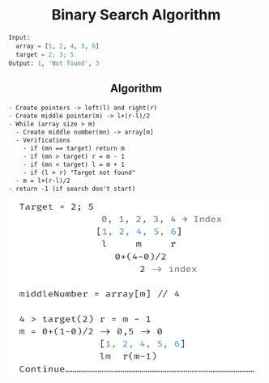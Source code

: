 <h1 align="center">Binary Search Algorithm</h1>

```py
Input:
  array = [1, 2, 4, 5, 6]
  target = 2; 3; 5
Output: 1, 'Not found', 3
```

<h2 align="center">Algorithm</h2>

```
- Create pointers -> left(l) and right(r)
- Create middle pointer(m) -> l+(r-l)/2
- While (array size > m)
  - Create middle number(mn) -> array[m]
  - Verifications
    - if (mn == target) return m
    - if (mn > target) r = m - 1
    - if (mn < target) l = m + 1
    - if (l > r) "Target not found"
  - m = l+(r-l)/2
- return -1 (if search don't start)
```

<p align="center">
  <img
    src='https://raw.githubusercontent.com/kauefraga/assets/main/BinarySearch/BinarySearch.png'
    width="500px"
    height="350px"
  />
</p>
